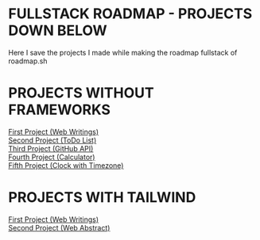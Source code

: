# FULLSTACK ROADMAP - PROJECTS DOWN BELOW

Here I save the projects I made while making the roadmap fullstack of roadmap.sh

# PROJECTS WITHOUT FRAMEWORKS

[First Project (Web Writings)](https://jonathanmanzanodiaz.github.io/FullStack-Roadmap/projects-without-frameworks/web-writings/)<br>
[Second Project (ToDo List)](https://jonathanmanzanodiaz.github.io/FullStack-Roadmap/projects-without-frameworks/todo-list/) <br>
[Third Project (GitHub API)](https://jonathanmanzanodiaz.github.io/FullStack-Roadmap/projects-without-frameworks/github-api/) <br>
[Fourth Project (Calculator)](https://jonathanmanzanodiaz.github.io/FullStack-Roadmap/projects-without-frameworks/calculator/)<br>
[Fifth Project (Clock with Timezone)](https://jonathanmanzanodiaz.github.io/FullStack-Roadmap/projects-without-frameworks/timezone/)

# PROJECTS WITH TAILWIND

[First Project (Web Writings)](https://jonathanmanzanodiaz.github.io/FullStack-Roadmap/projects-tailwind/web-writings) <br>
[Second Project (Web Abstract)](https://jonathanmanzanodiaz.github.io/FullStack-Roadmap/projects-tailwind/web-abstract)
